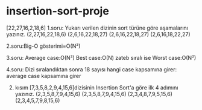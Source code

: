 # insertion-sort-proje
[22,27,16,2,18,6]
1.soru: Yukarı verilen dizinin sort türüne göre aşamalarını yazınız.
(2,27,16,22,18,6)
(2,6,16,22,18,27)
(2,6,16,22,18,27)
(2,6,16,18,22,27)

2.soru:Big-O gösterimi=O(N²)

3.soru: Average case:O(N²) Best case:O(N) zateb sıralı ise  Worst case:O(N²)

4.soru: Dizi sıralandıktan sonra 18 sayısı hangi case kapsamına girer: average case kapsamına girer


2. kısım 
[7,3,5,8,2,9,4,15,6]dizisinin Insertion Sort'a göre ilk 4 adımını yazınız.
(2,3,5,8,7,9,4,15,6)
(2,3,5,8,7,9,4,15,6)
(2,3,4,8,7,9,5,15,6)
(2,3,4,5,7,9,8,15,6)
